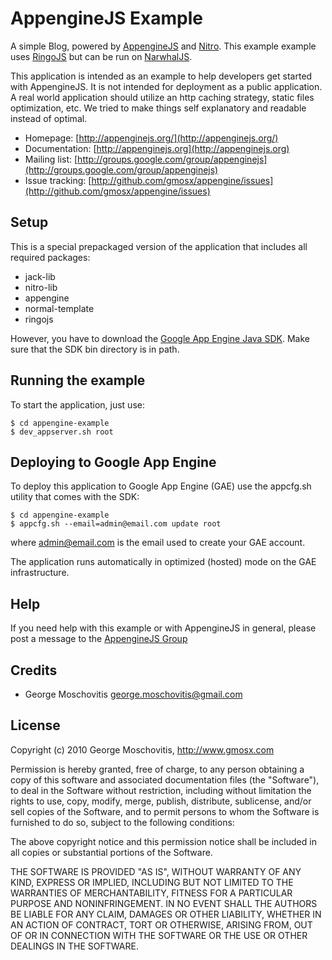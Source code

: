 AppengineJS Example
===================

A simple Blog, powered by [AppengineJS](http:/www.appenginejs.org) and [Nitro](http://www.nitrojs.org). This example example uses [RingoJS](http://www.ringojs.org) but can be run on [NarwhalJS](http://www.narwhaljs.org). 

This application is intended as an example to help developers get started with AppengineJS. It is not intended for deployment as a public application. A real world application should utilize an http caching strategy, static files optimization, etc. We tried to make things self explanatory and readable instead of optimal.

* Homepage: [http://appenginejs.org/](http://appenginejs.org/)
* Documentation: [http://appenginejs.org](http://appenginejs.org)
* Mailing list: [http://groups.google.com/group/appenginejs](http://groups.google.com/group/appenginejs)
* Issue tracking: [http://github.com/gmosx/appengine/issues](http://github.com/gmosx/appengine/issues)


Setup
-----

This is a special prepackaged version of the application that includes all required packages:

* jack-lib
* nitro-lib
* appengine
* normal-template
* ringojs

However, you have to download the [Google App Engine Java SDK](http://code.google.com/appengine/downloads.html). Make sure that the SDK bin directory is in path.


Running the example
-------------------

To start the application, just use:

    $ cd appengine-example
    $ dev_appserver.sh root 


Deploying to Google App Engine
------------------------------

To deploy this application to Google App Engine (GAE) use the appcfg.sh utility that comes with the SDK:

    $ cd appengine-example
    $ appcfg.sh --email=admin@email.com update root 

where admin@email.com is the email used to create your GAE account.

The application runs automatically in optimized (hosted) mode on the GAE infrastructure.


Help
----

If you need help with this example or with AppengineJS in general, please post a message to the [AppengineJS Group](http://groups.google.com/group/appenginejs)


Credits
-------

* George Moschovitis <george.moschovitis@gmail.com>


License
-------

Copyright (c) 2010 George Moschovitis, http://www.gmosx.com

Permission is hereby granted, free of charge, to any person obtaining a copy
of this software and associated documentation files (the "Software"), to
deal in the Software without restriction, including without limitation the
rights to use, copy, modify, merge, publish, distribute, sublicense, and/or
sell copies of the Software, and to permit persons to whom the Software is
furnished to do so, subject to the following conditions:

The above copyright notice and this permission notice shall be included in
all copies or substantial portions of the Software.

THE SOFTWARE IS PROVIDED "AS IS", WITHOUT WARRANTY OF ANY KIND, EXPRESS OR
IMPLIED, INCLUDING BUT NOT LIMITED TO THE WARRANTIES OF MERCHANTABILITY,
FITNESS FOR A PARTICULAR PURPOSE AND NONINFRINGEMENT. IN NO EVENT SHALL
THE AUTHORS BE LIABLE FOR ANY CLAIM, DAMAGES OR OTHER LIABILITY, WHETHER 
IN AN ACTION OF CONTRACT, TORT OR OTHERWISE, ARISING FROM, OUT OF OR IN
CONNECTION WITH THE SOFTWARE OR THE USE OR OTHER DEALINGS IN THE SOFTWARE.
